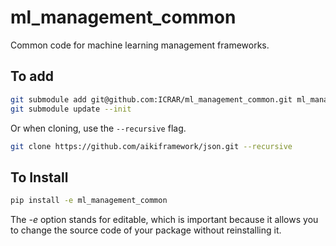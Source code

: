 # ml_management_common
Common code for machine learning management frameworks.

## To add

```bash
git submodule add git@github.com:ICRAR/ml_management_common.git ml_management_common
git submodule update --init
```
Or when cloning, use the `--recursive` flag.

```bash
git clone https://github.com/aikiframework/json.git --recursive
```

## To Install

```bash
pip install -e ml_management_common
```

The _-e_ option stands for editable, which is important because it allows you to change the source code of your package without reinstalling it.